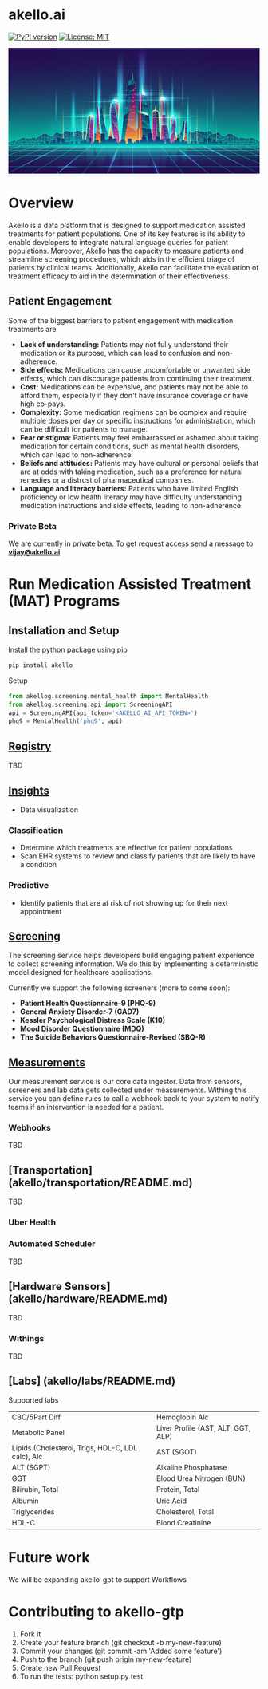 # akello.ai
[![PyPI version](https://badge.fury.io/py/akellogpt.svg)](https://badge.fury.io/py/akellogpt)
[![License: MIT](https://img.shields.io/badge/License-MIT-yellow.svg)](https://opensource.org/licenses/MIT)


![Alt text](/banner.jpg "akello-gpt")

# Overview
Akello is a data platform that is designed to support medication assisted treatments for patient populations. One of its key features is its ability to enable developers to integrate natural language queries for patient populations. Moreover, Akello has the capacity to measure patients and streamline screening procedures, which aids in the efficient triage of patients by clinical teams. Additionally, Akello can facilitate the evaluation of treatment efficacy to aid in the determination of their effectiveness.

## Patient Engagement
Some of the biggest barriers to patient engagement with medication treatments are 
* **Lack of understanding:** Patients may not fully understand their medication or its purpose, which can lead to confusion and non-adherence.
* **Side effects:** Medications can cause uncomfortable or unwanted side effects, which can discourage patients from continuing their treatment.
* **Cost:** Medications can be expensive, and patients may not be able to afford them, especially if they don't have insurance coverage or have high co-pays.
* **Complexity:** Some medication regimens can be complex and require multiple doses per day or specific instructions for administration, which can be difficult for patients to manage.
* **Fear or stigma:** Patients may feel embarrassed or ashamed about taking medication for certain conditions, such as mental health disorders, which can lead to non-adherence.
* **Beliefs and attitudes:** Patients may have cultural or personal beliefs that are at odds with taking medication, such as a preference for natural remedies or a distrust of pharmaceutical companies.
* **Language and literacy barriers:** Patients who have limited English proficiency or low health literacy may have difficulty understanding medication instructions and side effects, leading to non-adherence.

### Private Beta
We are currently in private beta. To get request access send a message to **vijay@akello.ai**.


# Run Medication Assisted Treatment (MAT) Programs

## Installation and Setup

Install the python package using pip
```bash
pip install akello
```

Setup
```python
from akellog.screening.mental_health import MentalHealth
from akellog.screening.api import ScreeningAPI
api = ScreeningAPI(api_token='<AKELLO_AI_API_TOKEN>')
phq9 = MentalHealth('phq9', api)
```

## [Registry](akello/registry/README.md)  
TBD

## [Insights](akello/insights/README.md)
* Data visualization 

### Classification
* Determine which treatments are effective for patient populations
* Scan EHR systems to review and classify patients that are likely to have a condition

### Predictive
* Identify patients that are at risk of not showing up for their next appointment

## [Screening](akello/screening/README.md)
The screening service helps developers build engaging patient experience to collect screening information. We do this by implementing a deterministic model designed for healthcare applications.

Currently we support the following screeners (more to come soon):
* **Patient Health Questionnaire-9 (PHQ-9)** 
* **General Anxiety Disorder-7 (GAD7)**
* **Kessler Psychological Distress Scale (K10)**
* **Mood Disorder Questionnaire (MDQ)**
* **The Suicide Behaviors Questionnaire-Revised (SBQ-R)**

## [Measurements](akello/measurements/README.md)
Our measurement service is our core data ingestor. Data from sensors, screeners and lab data gets collected under measurements. Withing this service you can define rules to call a webhook back to your system to notify teams if an intervention is needed for a patient.


### Webhooks
TBD

## [Transportation] (akello/transportation/README.md)
TBD

### Uber Health

### Automated Scheduler
TBD

## [Hardware Sensors] (akello/hardware/README.md)
TBD

### Withings
TBD


## [Labs] (akello/labs/README.md)

Supported labs

|                                    |                                                   | 
|---------------------------------------------------|---------------------------------------------------|
| CBC/5Part Diff                                    | Hemoglobin Alc   |
| Metabolic Panel                                   | Liver Profile (AST, ALT, GGT, ALP) |
| Lipids (Cholesterol, Trigs, HDL-C, LDL calc), Alc | AST (SGOT)  |
| ALT (SGPT)                                        | Alkaline Phosphatase |
| GGT                                               | Blood Urea Nitrogen (BUN) |
| Bilirubin, Total                                  | Protein, Total  |
| Albumin                                           | Uric Acid  |
| Triglycerides                                     | Cholesterol, Total |
| HDL-C                                             | Blood Creatinine |


# Future work
We will be expanding akello-gpt to support Workflows

# Contributing to akello-gtp
1. Fork it
2. Create your feature branch (git checkout -b my-new-feature)
3. Commit your changes (git commit -am 'Added some feature')
4. Push to the branch (git push origin my-new-feature)
5. Create new Pull Request
6. To run the tests: python setup.py test
